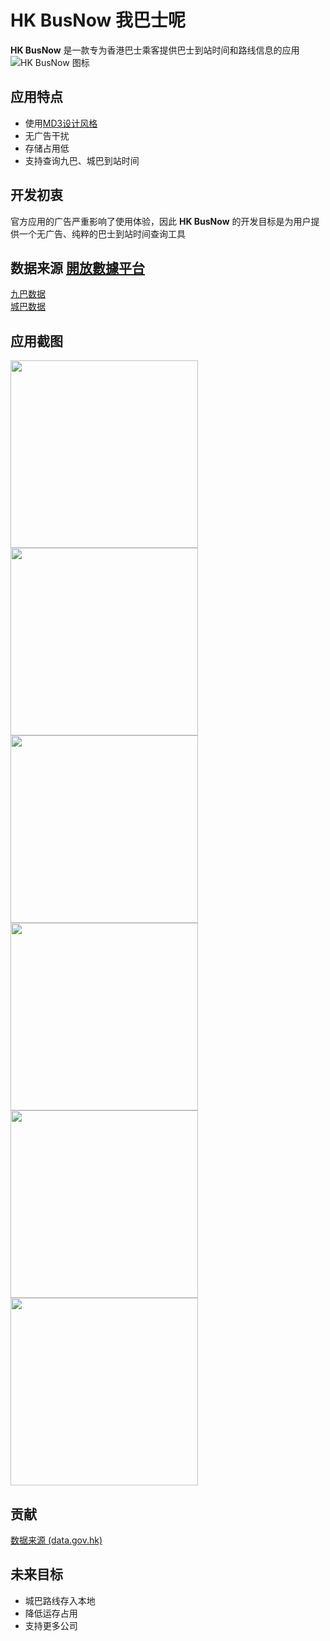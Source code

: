 # HK BusNow 我巴士呢
**HK BusNow** 是一款专为香港巴士乘客提供巴士到站时间和路线信息的应用  
![HK BusNow 图标](./Image/app.webp)

## 应用特点
- 使用[MD3设计风格](https://m3.material.io/)
- 无广告干扰
- 存储占用低
- 支持查询九巴、城巴到站时间

## 开发初衷
官方应用的广告严重影响了使用体验，因此 **HK BusNow** 的开发目标是为用户提供一个无广告、纯粹的巴士到站时间查询工具

## 数据来源 [開放數據平台](https://data.gov.hk/)
[九巴数据](https://data.gov.hk/sc-data/dataset/hk-td-tis_21-etakmb/)  
[城巴数据](https://data.gov.hk/sc-data/dataset/ctb-eta-transport-realtime-eta/)

## 应用截图
<p align = "left">    
  <img src="./Image/app_screenshot1.png" width="300px">
  <img src="./Image/app_screenshot3.jpg" width="300px">
  <img src="./Image/app_screenshot2.png" width="300px">
  <img src="./Image/app_screenshot6.jpg" width="300px">
  <img src="./Image/app_screenshot4.jpg" width="300px">
  <img src="./Image/app_screenshot5.jpg" width="300px">
</p>

## 贡献
[数据来源 (data.gov.hk)](https://data.gov.hk/sc-data/dataset/hk-td-tis_23-routes-fares-geojson)


## 未来目标 
- 城巴路线存入本地
- 降低运存占用
- 支持更多公司
